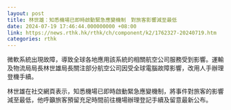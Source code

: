 ```yaml
---
layout: post
title: 林世雄：知悉機場已即時啟動緊急應變機制　對旅客影響減至最低
date: 2024-07-19 17:46:44.000000000 +08:00
link: https://news.rthk.hk/rthk/ch/component/k2/1762327-20240719.htm
categories: rthk
---
```


微軟系統出現故障，導致全球各地應用該系統的相關航空公司服務受到影響。運輸及物流局局長林世雄局長關注部分航空公司因受全球電腦故障影響，改用人手辦理登機手續。

林世雄在社交網頁表示，知悉機場已即時啟動緊急應變機制，將事件對旅客的影響減至最低，他呼籲旅客預留充足時間前往機場辦理登記手續及留意最新公布。
